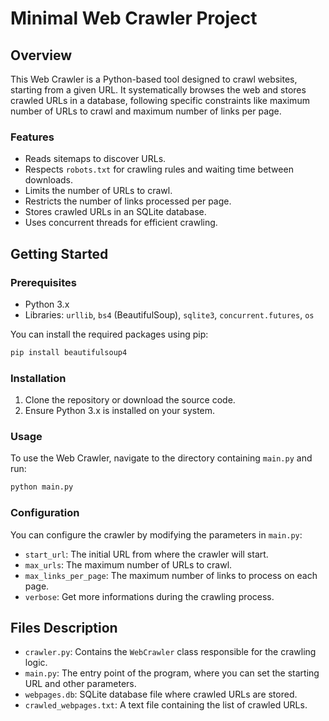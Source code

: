 # Minimal Web Crawler Project

## Overview

This Web Crawler is a Python-based tool designed to crawl websites, starting from a given URL. It systematically browses the web and stores crawled URLs in a database, following specific constraints like maximum number of URLs to crawl and maximum number of links per page.

### Features

- Reads sitemaps to discover URLs.
- Respects `robots.txt` for crawling rules and waiting time between downloads.
- Limits the number of URLs to crawl.
- Restricts the number of links processed per page.
- Stores crawled URLs in an SQLite database.
- Uses concurrent threads for efficient crawling.

## Getting Started

### Prerequisites

- Python 3.x
- Libraries: `urllib`, `bs4` (BeautifulSoup), `sqlite3`, `concurrent.futures`, `os`

You can install the required packages using pip:

```bash
pip install beautifulsoup4 
```

### Installation

1. Clone the repository or download the source code.
2. Ensure Python 3.x is installed on your system.

### Usage

To use the Web Crawler, navigate to the directory containing `main.py` and run:

```bash
python main.py
```

### Configuration

You can configure the crawler by modifying the parameters in `main.py`:

- `start_url`: The initial URL from where the crawler will start.
- `max_urls`: The maximum number of URLs to crawl.
- `max_links_per_page`: The maximum number of links to process on each page.
- `verbose`: Get more informations during the crawling process.

## Files Description

- `crawler.py`: Contains the `WebCrawler` class responsible for the crawling logic.
- `main.py`: The entry point of the program, where you can set the starting URL and other parameters.
- `webpages.db`: SQLite database file where crawled URLs are stored.
- `crawled_webpages.txt`: A text file containing the list of crawled URLs.
